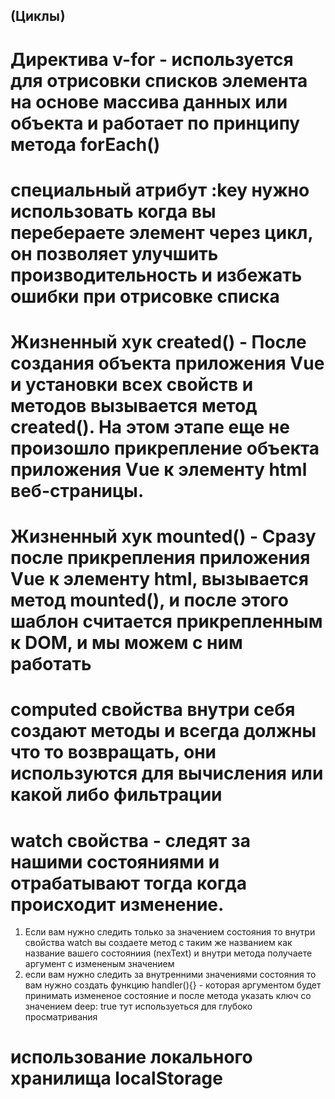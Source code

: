 ## (Циклы)

#  Директива v-for - используется для отрисовки списков элемента на основе массива данных или объекта и работает по принципу метода forEach()

# специальный атрибут :key нужно использовать когда вы перебераете элемент через цикл, он позволяет улучшить производительность и избежать ошибки при отрисовке списка

# Жизненный хук created() - После создания объекта приложения Vue и установки всех свойств и методов вызывается метод created(). На этом этапе еще не произошло прикрепление объекта приложения Vue к элементу html веб-страницы.

# Жизненный хук mounted() - Сразу после прикрепления приложения Vue к элементу html, вызывается метод mounted(), и после этого шаблон считается прикрепленным к DOM, и мы можем с ним работать

# computed свойства внутри себя создают методы и всегда должны что то возвращать, они используются для вычисления или какой либо фильтрации

# watch cвойства - следят за нашими состояниями и отрабатывают тогда когда происходит изменение. 
1. Если вам нужно  следить только за значением  состояния то внутри свойства watch вы создаете метод с таким же названием как название вашего состояниия (nexText) и внутри метода получаете аргумент с измененым значением
2. если вам нужно следить за внутренними значениями состояния то вам нужно создать функцию handler(){} - которая аргументом будет принимать измененое состояние и после метода указать ключ со значением deep: true тут используеться для глубоко просматривания

# использование локального хранилища localStorage